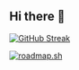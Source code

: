 ## Hi there 👋

[![GitHub Streak](https://github-readme-streak-stats.herokuapp.com?user=GuilhermeTavares13&theme=dark)](https://git.io/streak-stats)

[![roadmap.sh](https://roadmap.sh/card/tall/676dbd9270129741a86d63e4?variant=dark)](https://roadmap.sh)
